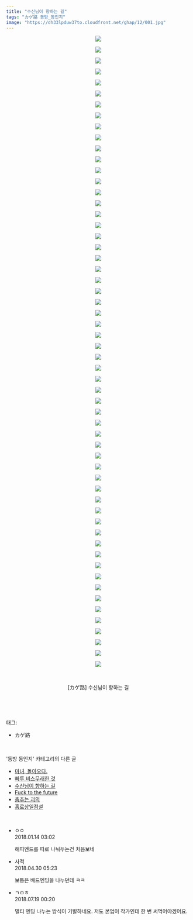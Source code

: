 ```yaml
---
title: "수신님이 향하는 길"
tags: "カゲ路 동방_동인지"
image: "https://dh33lpduw37to.cloudfront.net/ghap/12/001.jpg"
---
```

<div class="article">
<p style="text-align: center; clear: none; float: none;"><img src="{{ site.imgserver2 }}/ghap/12/001.jpg"/></p>
<p style="text-align: center; clear: none; float: none;"><img src="{{ site.imgserver2 }}/ghap/12/002.jpg"/></p>
<p style="text-align: center; clear: none; float: none;"><img src="{{ site.imgserver2 }}/ghap/12/003.jpg"/></p>
<p style="text-align: center; clear: none; float: none;"><img src="{{ site.imgserver2 }}/ghap/12/004.jpg"/></p>
<p style="text-align: center; clear: none; float: none;"><img src="{{ site.imgserver2 }}/ghap/12/005.jpg"/></p>
<p style="text-align: center; clear: none; float: none;"><img src="{{ site.imgserver2 }}/ghap/12/006.jpg"/></p>
<p style="text-align: center; clear: none; float: none;"><img src="{{ site.imgserver2 }}/ghap/12/007.jpg"/></p>
<p style="text-align: center; clear: none; float: none;"><img src="{{ site.imgserver2 }}/ghap/12/008.jpg"/></p>
<p style="text-align: center; clear: none; float: none;"><img src="{{ site.imgserver2 }}/ghap/12/009.jpg"/></p>
<p style="text-align: center; clear: none; float: none;"><img src="{{ site.imgserver2 }}/ghap/12/010.jpg"/></p>
<p style="text-align: center; clear: none; float: none;"><img src="{{ site.imgserver2 }}/ghap/12/011.jpg"/></p>
<p style="text-align: center; clear: none; float: none;"><img src="{{ site.imgserver2 }}/ghap/12/012.jpg"/></p>
<p style="text-align: center; clear: none; float: none;"><img src="{{ site.imgserver2 }}/ghap/12/013.jpg"/></p>
<p style="text-align: center; clear: none; float: none;"><img src="{{ site.imgserver2 }}/ghap/12/014.jpg"/></p>
<p style="text-align: center; clear: none; float: none;"><img src="{{ site.imgserver2 }}/ghap/12/015.jpg"/></p>
<p style="text-align: center; clear: none; float: none;"><img src="{{ site.imgserver2 }}/ghap/12/016.jpg"/></p>
<p style="text-align: center; clear: none; float: none;"><img src="{{ site.imgserver2 }}/ghap/12/017.jpg"/></p>
<p style="text-align: center; clear: none; float: none;"><img src="{{ site.imgserver2 }}/ghap/12/018.jpg"/></p>
<p style="text-align: center; clear: none; float: none;"><img src="{{ site.imgserver2 }}/ghap/12/019.jpg"/></p>
<p style="text-align: center; clear: none; float: none;"><img src="{{ site.imgserver2 }}/ghap/12/020.jpg"/></p>
<p style="text-align: center; clear: none; float: none;"><img src="{{ site.imgserver2 }}/ghap/12/021.jpg"/></p>
<p style="text-align: center; clear: none; float: none;"><img src="{{ site.imgserver2 }}/ghap/12/022.jpg"/></p>
<p style="text-align: center; clear: none; float: none;"><img src="{{ site.imgserver2 }}/ghap/12/023.jpg"/></p>
<p style="text-align: center; clear: none; float: none;"><img src="{{ site.imgserver2 }}/ghap/12/024.jpg"/></p>
<p style="text-align: center; clear: none; float: none;"><img src="{{ site.imgserver2 }}/ghap/12/025.jpg"/></p>
<p style="text-align: center; clear: none; float: none;"><img src="{{ site.imgserver2 }}/ghap/12/026.jpg"/></p>
<p style="text-align: center; clear: none; float: none;"><img src="{{ site.imgserver2 }}/ghap/12/027.jpg"/></p>
<p style="text-align: center; clear: none; float: none;"><img src="{{ site.imgserver2 }}/ghap/12/028.jpg"/></p>
<p style="text-align: center; clear: none; float: none;"><img src="{{ site.imgserver2 }}/ghap/12/029.jpg"/></p>
<p style="text-align: center; clear: none; float: none;"><img src="{{ site.imgserver2 }}/ghap/12/030.jpg"/></p>
<p style="text-align: center; clear: none; float: none;"><img src="{{ site.imgserver2 }}/ghap/12/031.jpg"/></p>
<p style="text-align: center; clear: none; float: none;"><img src="{{ site.imgserver2 }}/ghap/12/032.jpg"/></p>
<p style="text-align: center; clear: none; float: none;"><img src="{{ site.imgserver2 }}/ghap/12/033.jpg"/></p>
<p style="text-align: center; clear: none; float: none;"><img src="{{ site.imgserver2 }}/ghap/12/034.jpg"/></p>
<p style="text-align: center; clear: none; float: none;"><img src="{{ site.imgserver2 }}/ghap/12/035.jpg"/></p>
<p style="text-align: center; clear: none; float: none;"><img src="{{ site.imgserver2 }}/ghap/12/036.jpg"/></p>
<p style="text-align: center; clear: none; float: none;"><img src="{{ site.imgserver2 }}/ghap/12/037.jpg"/></p>
<p style="text-align: center; clear: none; float: none;"><img src="{{ site.imgserver2 }}/ghap/12/038.jpg"/></p>
<p style="text-align: center; clear: none; float: none;"><img src="{{ site.imgserver2 }}/ghap/12/039.jpg"/></p>
<p style="text-align: center; clear: none; float: none;"><img src="{{ site.imgserver2 }}/ghap/12/040.jpg"/></p>
<p style="text-align: center; clear: none; float: none;"><img src="{{ site.imgserver2 }}/ghap/12/041.jpg"/></p>
<p style="text-align: center; clear: none; float: none;"><img src="{{ site.imgserver2 }}/ghap/12/042.jpg"/></p>
<p style="text-align: center; clear: none; float: none;"><img src="{{ site.imgserver2 }}/ghap/12/043.jpg"/></p>
<p style="text-align: center; clear: none; float: none;"><img src="{{ site.imgserver2 }}/ghap/12/044.jpg"/></p>
<p style="text-align: center; clear: none; float: none;"><img src="{{ site.imgserver2 }}/ghap/12/045.jpg"/></p>
<p style="text-align: center; clear: none; float: none;"><img src="{{ site.imgserver2 }}/ghap/12/046.jpg"/></p>
<p style="text-align: center; clear: none; float: none;"><img src="{{ site.imgserver2 }}/ghap/12/047.jpg"/></p>
<p style="text-align: center; clear: none; float: none;"><img src="{{ site.imgserver2 }}/ghap/12/048.jpg"/></p>
<p style="text-align: center; clear: none; float: none;"><img src="{{ site.imgserver2 }}/ghap/12/049.jpg"/></p>
<p style="text-align: center; clear: none; float: none;"><img src="{{ site.imgserver2 }}/ghap/12/050.jpg"/></p>
<p style="text-align: center; clear: none; float: none;"><img src="{{ site.imgserver2 }}/ghap/12/051.jpg"/></p>
<p style="text-align: center; clear: none; float: none;"><img src="{{ site.imgserver2 }}/ghap/12/052.jpg"/></p>
<p style="text-align: center; clear: none; float: none;"><img src="{{ site.imgserver2 }}/ghap/12/053.jpg"/></p>
<p style="text-align: center; clear: none; float: none;"><img src="{{ site.imgserver2 }}/ghap/12/054.jpg"/></p>
<p style="text-align: center; clear: none; float: none;"><img src="{{ site.imgserver2 }}/ghap/12/055.jpg"/></p>
<p style="text-align: center; clear: none; float: none;"><img src="{{ site.imgserver2 }}/ghap/12/056.jpg"/></p>
<p style="text-align: center; clear: none; float: none;"><img src="{{ site.imgserver2 }}/ghap/12/057.jpg"/></p>
<p style="text-align: center; clear: none; float: none;"><img src="{{ site.imgserver2 }}/ghap/12/058.jpg"/></p>
<p style="text-align: center; clear: none; float: none;"><br/></p>
<p style="text-align: center; clear: none; float: none;">[カゲ路] 수신님이 향하는 길</p>
<p><br/></p>
</div><br/>
<div class="tagTrail">
<p>태그: </p>
<ul>
<li>カゲ路</li>
</ul>
</div><br/>
<div class="another">
<p>'동방 동인지' 카테고리의 다른 글</p>
<ul>
<li><a href="/ghap_14">마녀, 돌아오다.</a></li>
<li><a href="/ghap_13">빠루 비스무래한 것</a></li>
<li><a href="/ghap_12">수신님이 향하는 길</a></li>
<li><a href="/ghap_11">Fuck to the future</a></li>
<li><a href="/ghap_10">춤추는 괴의</a></li>
<li><a href="/ghap_9">홍로상일점설</a></li>
</ul>
</div><br/>
<div class="cb_module cb_fluid">
<div class="cb_wrt cb_profile">
<div class="comment">
<ul>
<li class="cb_thumb_off" id="comment15173790">
<div class="cb_comment_area">
<div class="cb_info_area">
<div class="cb_section">
<span class="cb_nick_name">ㅇㅇ</span>
</div>
<div class="cb_section">
<span class="cb_date">2018.01.14 03:02 </span>
</div>
</div>
<div class="cb_dsc_comment">
<p class="cb_dsc">
											해피엔드를 따로 나눠두는건 처음보네
										</p>
</div>
</div></li>
<li class="cb_thumb_off" id="comment15247264">
<div class="cb_comment_area">
<div class="cb_info_area">
<div class="cb_section">
<span class="cb_nick_name">사적</span>
</div>
<div class="cb_section">
<span class="cb_date">2018.04.30 05:23 </span>
</div>
</div>
<div class="cb_dsc_comment">
<p class="cb_dsc">
											보통은 배드엔딩을 나누던데 ㅋㅋ
										</p>
</div>
</div></li>
<li class="cb_thumb_off" id="comment15289596">
<div class="cb_comment_area">
<div class="cb_info_area">
<div class="cb_section">
<span class="cb_nick_name">ㄱㅁㅎ</span>
</div>
<div class="cb_section">
<span class="cb_date">2018.07.19 00:20 </span>
</div>
</div>
<div class="cb_dsc_comment">
<p class="cb_dsc">
											멀티 엔딩 나누는 방식이 기발하네요. 저도 본업이 작가인데 한 번 써먹어야겠어요.
										</p>
</div>
</div></li>
</ul>
</div>
</div><!-- commentList close -->
</div><br/>
